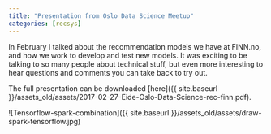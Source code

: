 ```yaml
---
title: "Presentation from Oslo Data Science Meetup"
categories: [recsys]
---
```


In February I talked about the recommendation models we have at FINN.no, and how we work to develop and test new models.
It was exciting to be talking to so many people about technical stuff,
but even more interesting to hear questions and comments you can take back to try out.

The full presentation can be downloaded [here]({{ site.baseurl }}/assets_old/assets/2017-02-27-Eide-Oslo-Data-Science-rec-finn.pdf).

![Tensorflow-spark-combination]({{ site.baseurl }}/assets_old/assets/draw-spark-tensorflow.jpg)
